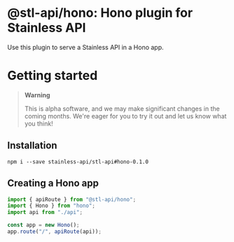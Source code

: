 # @stl-api/hono: Hono plugin for Stainless API

Use this plugin to serve a Stainless API in a Hono app.

# Getting started

> **Warning**
>
> This is alpha software, and we may make significant changes in the coming months.
> We're eager for you to try it out and let us know what you think!

## Installation

```
npm i --save stainless-api/stl-api#hono-0.1.0
```

## Creating a Hono app

```ts
import { apiRoute } from "@stl-api/hono";
import { Hono } from "hono";
import api from "./api";

const app = new Hono();
app.route("/", apiRoute(api));
```
